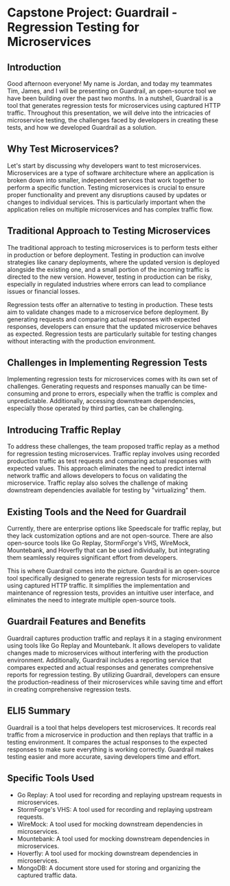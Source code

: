 # Capstone Project: Guardrail - Regression Testing for Microservices

## Introduction
Good afternoon everyone! My name is Jordan, and today my teammates Tim, James, and I will be presenting on Guardrail, an open-source tool we have been building over the past two months. In a nutshell, Guardrail is a tool that generates regression tests for microservices using captured HTTP traffic. Throughout this presentation, we will delve into the intricacies of microservice testing, the challenges faced by developers in creating these tests, and how we developed Guardrail as a solution.

## Why Test Microservices?
Let's start by discussing why developers want to test microservices. Microservices are a type of software architecture where an application is broken down into smaller, independent services that work together to perform a specific function. Testing microservices is crucial to ensure proper functionality and prevent any disruptions caused by updates or changes to individual services. This is particularly important when the application relies on multiple microservices and has complex traffic flow.

## Traditional Approach to Testing Microservices
The traditional approach to testing microservices is to perform tests either in production or before deployment. Testing in production can involve strategies like canary deployments, where the updated version is deployed alongside the existing one, and a small portion of the incoming traffic is directed to the new version. However, testing in production can be risky, especially in regulated industries where errors can lead to compliance issues or financial losses.

Regression tests offer an alternative to testing in production. These tests aim to validate changes made to a microservice before deployment. By generating requests and comparing actual responses with expected responses, developers can ensure that the updated microservice behaves as expected. Regression tests are particularly suitable for testing changes without interacting with the production environment.

## Challenges in Implementing Regression Tests
Implementing regression tests for microservices comes with its own set of challenges. Generating requests and responses manually can be time-consuming and prone to errors, especially when the traffic is complex and unpredictable. Additionally, accessing downstream dependencies, especially those operated by third parties, can be challenging.

## Introducing Traffic Replay
To address these challenges, the team proposed traffic replay as a method for regression testing microservices. Traffic replay involves using recorded production traffic as test requests and comparing actual responses with expected values. This approach eliminates the need to predict internal network traffic and allows developers to focus on validating the microservice. Traffic replay also solves the challenge of making downstream dependencies available for testing by "virtualizing" them.

## Existing Tools and the Need for Guardrail
Currently, there are enterprise options like Speedscale for traffic replay, but they lack customization options and are not open-source. There are also open-source tools like Go Replay, StormForge's VHS, WireMock, Mountebank, and Hoverfly that can be used individually, but integrating them seamlessly requires significant effort from developers.

This is where Guardrail comes into the picture. Guardrail is an open-source tool specifically designed to generate regression tests for microservices using captured HTTP traffic. It simplifies the implementation and maintenance of regression tests, provides an intuitive user interface, and eliminates the need to integrate multiple open-source tools.

## Guardrail Features and Benefits
Guardrail captures production traffic and replays it in a staging environment using tools like Go Replay and Mountebank. It allows developers to validate changes made to microservices without interfering with the production environment. Additionally, Guardrail includes a reporting service that compares expected and actual responses and generates comprehensive reports for regression testing. By utilizing Guardrail, developers can ensure the production-readiness of their microservices while saving time and effort in creating comprehensive regression tests.

## ELI5 Summary
Guardrail is a tool that helps developers test microservices. It records real traffic from a microservice in production and then replays that traffic in a testing environment. It compares the actual responses to the expected responses to make sure everything is working correctly. Guardrail makes testing easier and more accurate, saving developers time and effort.

## Specific Tools Used
- Go Replay: A tool used for recording and replaying upstream requests in microservices.
- StormForge's VHS: A tool used for recording and replaying upstream requests.
- WireMock: A tool used for mocking downstream dependencies in microservices.
- Mountebank: A tool used for mocking downstream dependencies in microservices.
- Hoverfly: A tool used for mocking downstream dependencies in microservices.
- MongoDB: A document store used for storing and organizing the captured traffic data.
  

